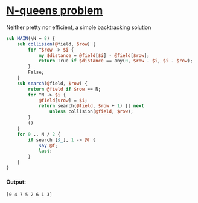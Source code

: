 [1]: https://rosettacode.org/wiki/N-queens_problem

# [N-queens problem][1]

Neither pretty nor efficient, a simple backtracking solution

```perl
sub MAIN(\N = 8) {
    sub collision(@field, $row) {
        for ^$row -> $i {
            my $distance = @field[$i] - @field[$row];
            return True if $distance == any(0, $row - $i, $i - $row);
        }
        False;
    }
    sub search(@field, $row) {
        return @field if $row == N;
        for ^N -> $i {
            @field[$row] = $i;
            return search(@field, $row + 1) || next
                unless collision(@field, $row);
        }
        ()
    }
    for 0 .. N / 2 {
        if search [$_], 1 -> @f {
            say @f;
            last;
        }
    }
}
```

#### Output:
```
[0 4 7 5 2 6 1 3]
```